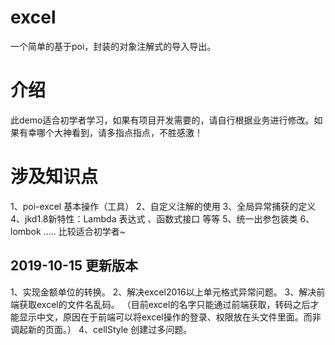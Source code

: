 # excel
一个简单的基于poi，封装的对象注解式的导入导出。
# 介绍
此demo适合初学者学习，如果有项目开发需要的，请自行根据业务进行修改。如果有幸哪个大神看到，请多指点指点，不胜感激！
# 涉及知识点
1、poi-excel 基本操作（工具） 
2、自定义注解的使用 
3、全局异常捕获的定义 
4、jkd1.8新特性：Lambda 表达式 、函数式接口 等等 
5、统一出参包装类 
6、lombok
.....
比较适合初学者~

## 2019-10-15 更新版本
1、实现金额单位的转换。
2、解决excel2016以上单元格式异常问题。
3、解决前端获取excel的文件名乱码。
（目前excel的名字只能通过前端获取，转码之后才能显示中文，原因在于前端可以将excel操作的登录、权限放在头文件里面。而非调起新的页面。）
4、cellStyle 创建过多问题。
